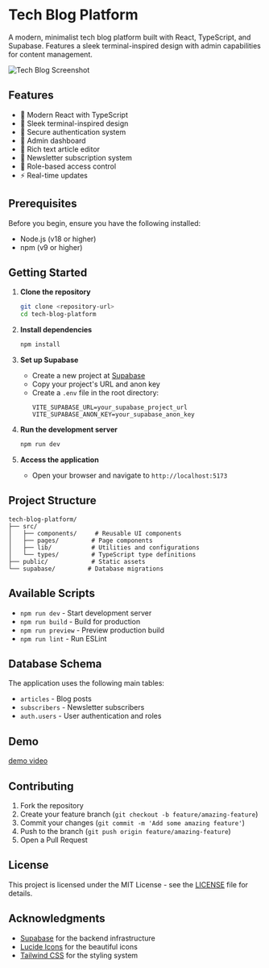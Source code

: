 # Tech Blog Platform

A modern, minimalist tech blog platform built with React, TypeScript, and Supabase. Features a sleek terminal-inspired design with admin capabilities for content management.

![Tech Blog Screenshot](https://images.unsplash.com/photo-1517694712202-14dd9538aa97?auto=format&fit=crop&q=80&w=3270&ixlib=rb-4.0.3)

## Features

- 🚀 Modern React with TypeScript
- 🎨 Sleek terminal-inspired design
- 🔐 Secure authentication system
- 👤 Admin dashboard
- 📝 Rich text article editor
- 📨 Newsletter subscription system
- 🎯 Role-based access control
- ⚡ Real-time updates

## Prerequisites

Before you begin, ensure you have the following installed:
- Node.js (v18 or higher)
- npm (v9 or higher)

## Getting Started

1. **Clone the repository**
   ```bash
   git clone <repository-url>
   cd tech-blog-platform
   ```

2. **Install dependencies**
   ```bash
   npm install
   ```

3. **Set up Supabase**
   - Create a new project at [Supabase](https://supabase.com)
   - Copy your project's URL and anon key
   - Create a `.env` file in the root directory:
     ```env
     VITE_SUPABASE_URL=your_supabase_project_url
     VITE_SUPABASE_ANON_KEY=your_supabase_anon_key
     ```

4. **Run the development server**
   ```bash
   npm run dev
   ```

5. **Access the application**
   - Open your browser and navigate to `http://localhost:5173`
   <!-- - Default admin credentials:
     - Email: anugamsiddy@gmail.com
     - Password: anugam@2001 -->

## Project Structure

```
tech-blog-platform/
├── src/
│   ├── components/     # Reusable UI components
│   ├── pages/         # Page components
│   ├── lib/           # Utilities and configurations
│   └── types/         # TypeScript type definitions
├── public/            # Static assets
└── supabase/         # Database migrations
```

## Available Scripts

- `npm run dev` - Start development server
- `npm run build` - Build for production
- `npm run preview` - Preview production build
- `npm run lint` - Run ESLint

## Database Schema

The application uses the following main tables:
- `articles` - Blog posts
- `subscribers` - Newsletter subscribers
- `auth.users` - User authentication and roles

## Demo

[demo video](./demo.mov)

## Contributing

1. Fork the repository
2. Create your feature branch (`git checkout -b feature/amazing-feature`)
3. Commit your changes (`git commit -m 'Add some amazing feature'`)
4. Push to the branch (`git push origin feature/amazing-feature`)
5. Open a Pull Request

## License

This project is licensed under the MIT License - see the [LICENSE](LICENSE) file for details.

## Acknowledgments

- [Supabase](https://supabase.com) for the backend infrastructure
- [Lucide Icons](https://lucide.dev) for the beautiful icons
- [Tailwind CSS](https://tailwindcss.com) for the styling system